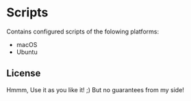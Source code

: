 # Scripts

Contains configured scripts of the folowing platforms:

* macOS
* Ubuntu

## License

Hmmm, Use it as you like it! ;)
But no guarantees from my side!
